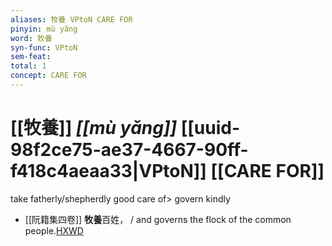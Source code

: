 ```yaml
---
aliases: 牧養 VPtoN CARE FOR
pinyin: mù yǎng
word: 牧養
syn-func: VPtoN
sem-feat: 
total: 1
concept: CARE FOR 
---
```

# [[牧養]] *[[mù yǎng]]*  [[uuid-98f2ce75-ae37-4667-90ff-f418c4aeaa33|VPtoN]] [[CARE FOR]]
take fatherly/shepherdly good care of> govern kindly
 - [[阮籍集四卷]] **牧養**百姓， / and governs the flock of the common people.[HXWD](https://hxwd.org/textview.html?location=CH2b1558_CHANT_004-18a.40)
